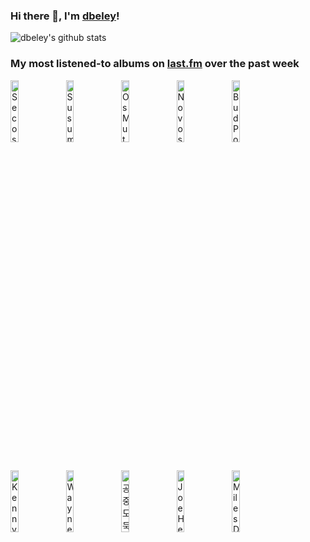 ### Hi there 👋, I'm [dbeley](https://dbeley.ovh/en)!

![dbeley's github stats](https://github-readme-stats.vercel.app/api?username=dbeley)

### My most listened-to albums on [last.fm](https://www.last.fm/user/d_beley) over the past week

[<img src='https://lastfm.freetls.fastly.net/i/u/300x300/1f4a46a1f8fbd7cac670daf4daa14f55.jpg' width='16%' height='16%' alt='Secos & Molhados - Secos & Molhados'>](https://www.last.fm/music/secos%2b%2526%2bmolhados/secos%2b%2526%2bmolhados)&nbsp;
[<img src='https://lastfm.freetls.fastly.net/i/u/300x300/954ccffca43551bbcd3991f92dd49a1a.png' width='16%' height='16%' alt='Susumu Yokota - Symbol'>](https://www.last.fm/music/susumu%2byokota/symbol)&nbsp;
[<img src='https://lastfm.freetls.fastly.net/i/u/300x300/ddff2c7f6288a60473943649f0b9eb9e.png' width='16%' height='16%' alt='Os Mutantes - Os Mutantes'>](https://www.last.fm/music/os%2bmutantes/os%2bmutantes)&nbsp;
[<img src='https://lastfm.freetls.fastly.net/i/u/300x300/04e10daff3151613e3245811c166b425.jpg' width='16%' height='16%' alt='Novos Baianos - Acabou Chorare'>](https://www.last.fm/music/novos%2bbaianos/acabou%2bchorare)&nbsp;
[<img src='https://lastfm.freetls.fastly.net/i/u/300x300/5a330679e51a4505c5ce36aaae5c0c7f.jpg' width='16%' height='16%' alt='Bud Powell - Time Waits: The Amazing Bud Powell, Volume 4'>](https://www.last.fm/music/bud%2bpowell/time%2bwaits%253a%2bthe%2bamazing%2bbud%2bpowell%252c%2bvolume%2b4)&nbsp;
<br>
[<img src='https://lastfm.freetls.fastly.net/i/u/300x300/863196360d587dc377453c80eb5c9f68.jpg' width='16%' height='16%' alt='Kenny Drew - Undercurrent'>](https://www.last.fm/music/kenny%2bdrew/undercurrent)&nbsp;
[<img src='https://lastfm.freetls.fastly.net/i/u/300x300/254f8e6ecb5fc5fb63a65fa387090e4f.jpg' width='16%' height='16%' alt='Wayne Shorter - Speak No Evil'>](https://www.last.fm/music/wayne%2bshorter/speak%2bno%2bevil)&nbsp;
[<img src='https://lastfm.freetls.fastly.net/i/u/300x300/e0392e540c8b130565e794f369be701d.jpg' width='16%' height='16%' alt='공중도둑 - 무너지기'>](https://www.last.fm/music/%25ea%25b3%25b5%25ec%25a4%2591%25eb%258f%2584%25eb%2591%2591/%25eb%25ac%25b4%25eb%2584%2588%25ec%25a7%2580%25ea%25b8%25b0)&nbsp;
[<img src='https://lastfm.freetls.fastly.net/i/u/300x300/7658bff0867a48f6c887d46e8e64a614.png' width='16%' height='16%' alt='Joe Henderson - Mode For Joe'>](https://www.last.fm/music/joe%2bhenderson/mode%2bfor%2bjoe)&nbsp;
[<img src='https://lastfm.freetls.fastly.net/i/u/300x300/890560a10ff1e9f8cc2267dc104dbe1c.jpg' width='16%' height='16%' alt='Miles Davis - Circle In The Round'>](https://www.last.fm/music/miles%2bdavis/circle%2bin%2bthe%2bround)&nbsp;
<br>
